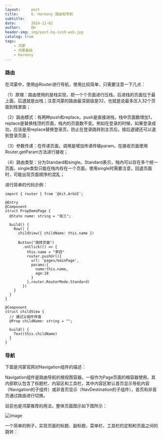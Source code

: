 ```yaml
---
layout:     post
title:      6. Harmony 路由和导航
subtitle:   
date:       2024-12-02
author:     DH
header-img: img/post-bg-ios9-web.jpg
catalog: true
tags:
    - 鸿蒙
    - 鸿蒙基础
    - Harmony
---
```



### 路由

在鸿蒙中，使用@Router进行导航，使用比较简单，只需要注意一下几点：

（1）原理：路由使用的是栈实现，把一个个页面进行压栈，后进栈的页面位于最上面，后退就是出栈；注意鸿蒙的路由最深层级是32，也就是说最多压入32个页面到栈里面；

（2）路由模式：有两种push和replace。push是直接进栈，栈中页面数增加1，replace是替换栈顶的页面，栈内的页面数不变。例如在登录的时候，如果登录成功，应该是用replace替换登录页，防止在登录跳转到主页后，按后退键还可以退到登录页面；

（3）参数传递：在传递页面，调用是增加传递传输param。在接收页面使用Router.getParam方法进行接收；

（4）路由类型：分为Standard和single。Standard表示，栈内可以存在多个统一页面，single类型只能在栈内存在一个页面，使用single时需要注意，回退页面时，可能出现页面顺序的混乱；

进行简单的代码示例：


```
import { router } from '@kit.ArkUI';

@Entry
@Component
struct PropDemoPage {
  @State name: string = "张三";

  build() {
    Row() {
      childView({ childName: this.name })

      Button("跳转页面")
        .onClick(() => {
          this.name = "李四"
          router.pushUrl({
            url: 'pages/mainPage',
            params:{
              name:this.name,
              age:10
            }
          },router.RouterMode.Standard)
        })
    }
  }
}

@Component
struct childView {
  // 通过父组件传值
  @Prop childName: string = "";

  build() {
    Text(this.childName)
  }
}		

```

### 导航

下面是鸿蒙官网对Navigation组件的描述：

Navigation组件是路由导航的根视图容器，一般作为Page页面的根容器使用，其内部默认包含了标题栏、内容区和工具栏，其中内容区默认首页显示导航内容（Navigation的子组件）或非首页显示（NavDestination的子组件），首页和非首页通过路由进行切换。

目前也是鸿蒙推荐的用法，整体页面图示如下图所示：

![image](https://github.com/user-attachments/assets/45bb5411-12b4-473f-bbb3-141aaece2fb2)

一个简单的例子，实现页面的标题、副标题、菜单栏、工具栏的定制和页面之间的跳转：

```

```
